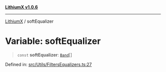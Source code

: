 [**LithiumX v1.0.6**](../README.md)

***

[LithiumX](../globals.md) / softEqualizer

# Variable: softEqualizer

> `const` **softEqualizer**: [`Band`](../interfaces/Band.md)[]

Defined in: [src/Utils/FiltersEqualizers.ts:27](https://github.com/anantix-network/LithiumX/blob/50b399548f48d78c1c57a0dfe99d487d3da44bc6/src/Utils/FiltersEqualizers.ts#L27)
